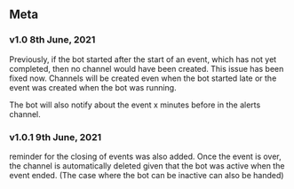 ## Meta 

### v1.0 8th June, 2021

Previously, if the bot started after the start of an event, which has not yet completed, then no channel would have been created. This issue has been fixed now. Channels will be created even when the bot started late or the event was created when the bot was running.

The bot will also notify about the event x minutes before in the alerts channel.

### v1.0.1 9th June, 2021

reminder for the closing of events was also added. Once the event is over, the channel is automatically deleted given that the bot was active when the event ended. (The case where the bot can be inactive can also be handed)
